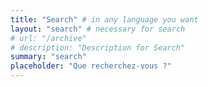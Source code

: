 ```yaml
---
title: "Search" # in any language you want
layout: "search" # necessary for search
# url: "/archive"
# description: "Description for Search"
summary: "search"
placeholder: "Que recherchez-vous ?"
---
```

